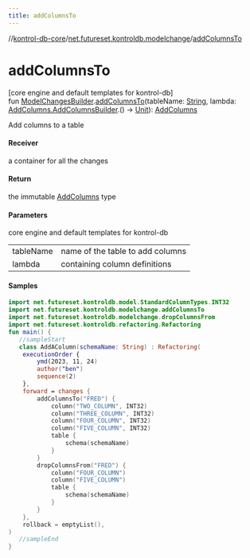 ```yaml
---
title: addColumnsTo
---
```

//[kontrol-db-core](../../index.html)/[net.futureset.kontroldb.modelchange](index.html)/[addColumnsTo](add-columns-to.html)



# addColumnsTo



[core engine and default templates for kontrol-db]\
fun [ModelChangesBuilder](../net.futureset.kontroldb.dsl/-model-changes-builder/index.html).[addColumnsTo](add-columns-to.html)(tableName: [String](https://kotlinlang.org/api/latest/jvm/stdlib/kotlin/-string/index.html), lambda: [AddColumns.AddColumnsBuilder](-add-columns/-add-columns-builder/index.html).() -&gt; [Unit](https://kotlinlang.org/api/latest/jvm/stdlib/kotlin/-unit/index.html)): [AddColumns](-add-columns/index.html)



Add columns to a table



#### Receiver



a container for all the changes



#### Return



the immutable [AddColumns](-add-columns/index.html) type



#### Parameters


core engine and default templates for kontrol-db

| | |
|---|---|
| tableName | name of the table to add columns |
| lambda | containing column definitions |



#### Samples

```kotlin
import net.futureset.kontroldb.model.StandardColumnTypes.INT32
import net.futureset.kontroldb.modelchange.addColumnsTo
import net.futureset.kontroldb.modelchange.dropColumnsFrom
import net.futureset.kontroldb.refactoring.Refactoring
fun main() { 
   //sampleStart 
   class AddAColumn(schemaName: String) : Refactoring(
    executionOrder {
        ymd(2023, 11, 24)
        author("ben")
        sequence(2)
    },
    forward = changes {
        addColumnsTo("FRED") {
            column("TWO_COLUMN", INT32)
            column("THREE_COLUMN", INT32)
            column("FOUR_COLUMN", INT32)
            column("FIVE_COLUMN", INT32)
            table {
                schema(schemaName)
            }
        }
        dropColumnsFrom("FRED") {
            column("FOUR_COLUMN")
            column("FIVE_COLUMN")
            table {
                schema(schemaName)
            }
        }
    },
    rollback = emptyList(),
) 
   //sampleEnd
}
```



